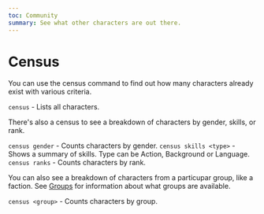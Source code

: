 ```yaml
---
toc: Community
summary: See what other characters are out there.
---
```

# Census

You can use the census command to find out how many characters already exist with various criteria.

`census` - Lists all characters.

There's also a census to see a breakdown of characters by gender, skills, or rank.

`census gender` - Counts characters by gender.
`census skills <type>` - Shows a summary of skills.  Type can be Action, Background or Language.
`census ranks` - Counts characters by rank.

You can also see a breakdown of characters from a particupar group, like a faction.  See [Groups](/help/demographics/groups) for information about what groups are available.

`census <group>` - Counts characters by group.
